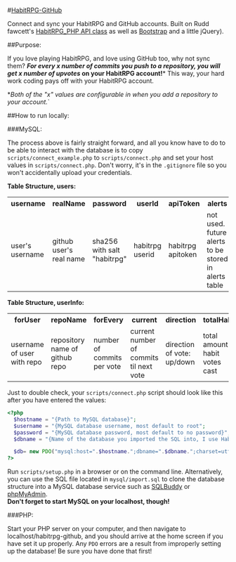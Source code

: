 #[HabitRPG-GitHub](https://ruddfawcett.com/habitrpg-github)

Connect and sync your HabitRPG and GitHub accounts.  Built on Rudd fawcett's
[HabitRPG_PHP API class](https://github.com/ruddfawcett/HabitRPG_PHP) as well as
[Bootstrap](http://getbootstrap.com) and a little jQuery).

##Purpose:

If you love playing HabitRPG, and love using GitHub too, why not sync them?  ***For every x number of
commits you push to a repository, you will get x number of upvotes* on your HabitRPG account!***  This
way, your hard work coding pays off with your HabitRPG account.  

*<i>Both of the "x" values are configurable in when you add a repository to your account.</i>`

##How to run locally:

###MySQL:

The process above is fairly straight forward, and all you know have to do to be able to interact with
the database is to copy `scripts/connect_example.php` to `scripts/connect.php` and set your host
values in `scripts/connect.php`. Don't worry, it's in the `.gitignore` file so you won't accidentally
upload your credentials.

**Table Structure, users:**
<table>
  <th>username</th>
  <th>realName</th>
  <th>password</th>
  <th>userId</th>
  <th>apiToken</th>
  <th>alerts</th>
  <th>token</th>
  <tr>
    <td>user's username</td>
    <td>github user's real name</td>
    <td>sha256 with salt "habitrpg"</td>
    <td>habitrpg userid</td>
    <td>habitrpg apitoken</td>
    <td>not used.  future alerts to be stored in alerts table</td>
    <td>unique token for user's</td>
  </tr>
</table>

**Table Structure, userInfo:**
<table>
  <th>forUser</th>
  <th>repoName</th>
  <th>forEvery</th>
  <th>current</th>
  <th>direction</th>
  <th>totalHabit</th>
  <th>totalCommits</th>
  <th>id</th>
  <tr>
    <td>username of user with repo</td>
    <td>repository name of github repo</td>
    <td>number of commits per vote</td>
    <td>current number of commits til next vote</td>
    <td>direction of vote: up/down</td>
    <td>total amount of habit votes cast</td>
    <td>total amount of commits pushed to the repo</td>
    <td>unique id for repo</td>
  </tr>
</table>

Just to double check, your `scripts/connect.php` script should look like this after you have entered the
values:

```php
<?php
  $hostname = "{Path to MySQL database}";
  $username = "{MySQL database username, most default to root";
  $password = "{MySQL database password, most default to no password}";
  $dbname = "{Name of the database you imported the SQL into, I use HabitRPGGitHub}";

  $db= new PDO("mysql:host=".$hostname.";dbname=".$dbname.";charset=utf8", $username, $password);
?>
```

Run `scripts/setup.php` in a browser or on the command line. Alternatively, you can
use the SQL file located in `mysql/import.sql` to clone the database structure into a MySQL database
service such as [SQLBuddy](http://sqlbuddy.com/) or [phpMyAdmin](http://www.phpmyadmin.net/home_page/).  
**Don't forget to start MySQL on your localhost, though!**

###PHP:

Start your PHP server on your computer, and then navigate to localhost/habitrpg-github, and you should
arrive at the home screen if you have set it up properly.  Any `PDO` errors are a result from improperly
setting up the database!  Be sure you have done that first!
